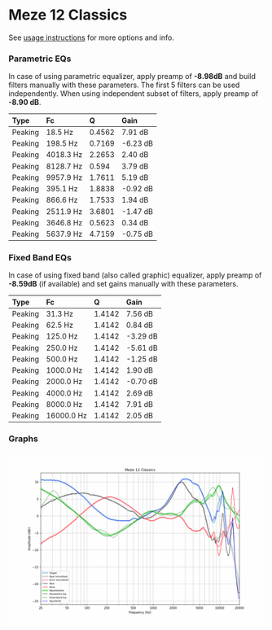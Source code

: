 # Meze 12 Classics
See [usage instructions](https://github.com/jaakkopasanen/AutoEq#usage) for more options and info.

### Parametric EQs
In case of using parametric equalizer, apply preamp of **-8.98dB** and build filters manually
with these parameters. The first 5 filters can be used independently.
When using independent subset of filters, apply preamp of **-8.90 dB**.

| Type    | Fc        |      Q | Gain     |
|:--------|:----------|:-------|:---------|
| Peaking | 18.5 Hz   | 0.4562 | 7.91 dB  |
| Peaking | 198.5 Hz  | 0.7169 | -6.23 dB |
| Peaking | 4018.3 Hz | 2.2653 | 2.40 dB  |
| Peaking | 8128.7 Hz | 0.594  | 3.79 dB  |
| Peaking | 9957.9 Hz | 1.7611 | 5.19 dB  |
| Peaking | 395.1 Hz  | 1.8838 | -0.92 dB |
| Peaking | 866.6 Hz  | 1.7533 | 1.94 dB  |
| Peaking | 2511.9 Hz | 3.6801 | -1.47 dB |
| Peaking | 3646.8 Hz | 0.5623 | 0.34 dB  |
| Peaking | 5637.9 Hz | 4.7159 | -0.75 dB |

### Fixed Band EQs
In case of using fixed band (also called graphic) equalizer, apply preamp of **-8.59dB**
(if available) and set gains manually with these parameters.

| Type    | Fc         |      Q | Gain     |
|:--------|:-----------|:-------|:---------|
| Peaking | 31.3 Hz    | 1.4142 | 7.56 dB  |
| Peaking | 62.5 Hz    | 1.4142 | 0.84 dB  |
| Peaking | 125.0 Hz   | 1.4142 | -3.29 dB |
| Peaking | 250.0 Hz   | 1.4142 | -5.61 dB |
| Peaking | 500.0 Hz   | 1.4142 | -1.25 dB |
| Peaking | 1000.0 Hz  | 1.4142 | 1.90 dB  |
| Peaking | 2000.0 Hz  | 1.4142 | -0.70 dB |
| Peaking | 4000.0 Hz  | 1.4142 | 2.69 dB  |
| Peaking | 8000.0 Hz  | 1.4142 | 7.91 dB  |
| Peaking | 16000.0 Hz | 1.4142 | 2.05 dB  |

### Graphs
![](./Meze%2012%20Classics.png)